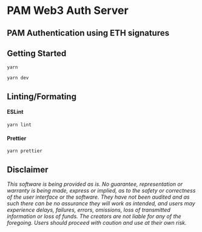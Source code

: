 # PAM Web3 Auth Server

## PAM Authentication using ETH signatures

## Getting Started

`yarn`

`yarn dev`

## Linting/Formating

#### ESLint

`yarn lint`

#### Prettier

`yarn prettier`

## Disclaimer

_This software is being provided as is. No guarantee, representation or warranty is being made, express or implied, as to the safety or correctness of the user interface or the software. They have not been audited and as such there can be no assurance they will work as intended, and users may experience delays, failures, errors, omissions, loss of transmitted information or loss of funds. The creators are not liable for any of the foregoing. Users should proceed with caution and use at their own risk._